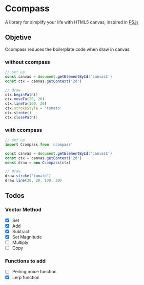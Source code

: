 # Ccompass
A library for simplify your life with HTML5 canvas, inspired in [P5.js](https://p5js.org/)

## Objetive
Ccompass reduces the boilerplate code when draw in canvas

### without ccompass 
```js
// set up
const canvas = document.getElementById('canvas1')
const ctx = canvas.getContext('2d')

// draw
ctx.beginPath()
ctx.moveTo(20, 20)
ctx.lineTo(100, 20)
ctx.strokeStyle = 'tomato'
ctx.stroke()
ctx.closePath()
```

### with ccompass
```js
// set up
import Ccompass from 'ccompass'

const canvas = document.getElementById('canvas1')
const ctx = canvas.getContext('2d')
const draw = new Ccompass(ctx)

// draw
draw.stroke('tomato')
draw.line(20, 20, 100, 20)
```

Todos
-------------------

### Vector Method
  - [x] Set 
  - [x] Add
  - [x] Subtract
  - [x] Set Magnitude
  - [ ] Multiply
  - [ ] Copy

### Functions to add
  - [ ] Perling noice function
  - [x] Lerp function
